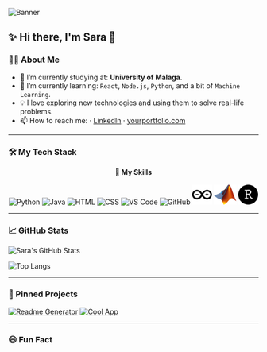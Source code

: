 ![Banner](https://capsule-render.vercel.app/api?type=blur&height=299&color=gradient&text=Code%20That%20Heals&reversal=true&fontColor=808080&fontSize=70&rotate=0&fontAlign=60)

## ✨ Hi there, I'm Sara 👋


### 👩‍💻 About Me

- 🔭 I’m currently studying at: **University of Malaga**.
- 🌱 I’m currently learning: `React`, `Node.js`, `Python`, and a bit of `Machine Learning`.
- 💡 I love exploring new technologies and using them to solve real-life problems.
- 📫 How to reach me: · [LinkedIn](https://www.linkedin.com/in/sara-gimenez-gomez-09ab232b4/) · [yourportfolio.com](https://yourportfolio.com)

---

### 🛠️ My Tech Stack

<p align="center">
  <b>🚀 My Skills</b><br><br>

  <img src="https://skillicons.dev/icons?i=python" alt="Python" title="Python" height="40">
  <img src="https://skillicons.dev/icons?i=java" alt="Java" title="Java" height="40">
  <img src="https://skillicons.dev/icons?i=html" alt="HTML" title="HTML" height="40">
  <img src="https://skillicons.dev/icons?i=css" alt="CSS" title="CSS" height="40">
  <img src="https://skillicons.dev/icons?i=vscode" alt="VS Code" title="VS Code" height="40">
  <img src="https://skillicons.dev/icons?i=github" alt="GitHub" title="GitHub" height="40">
  <img src="asset/arduino.svg" alt="Arduino" title="Arduino" height="40">
  <img src="asset/Matlab_Logo.png" alt="MATLAB" title="MATLAB" height="40">
  <img src="asset/rstudioide.svg" alt="RStudio" title="RStudio" height="40">
</p>

---

### 📈 GitHub Stats

![Sara's GitHub Stats](https://github-readme-stats.vercel.app/api?username=i-am-sara&show_icons=true&theme=radical)

![Top Langs](https://github-readme-stats.vercel.app/api/top-langs/?username=i-am-sara&layout=compact&theme=radical)

---

### 📌 Pinned Projects

[![Readme Generator](https://github-readme-stats.vercel.app/api/pin/?username=your-username&repo=your-repo&theme=radical)](https://github.com/your-username/your-repo)
[![Cool App](https://github-readme-stats.vercel.app/api/pin/?username=your-username&repo=your-cool-app&theme=radical)](https://github.com/your-username/your-cool-app)

---

### 😄 Fun Fact
